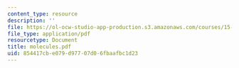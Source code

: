 ```yaml
---
content_type: resource
description: ''
file: https://ol-ocw-studio-app-production.s3.amazonaws.com/courses/15-875-applications-of-system-dynamics-spring-2004/854417cbe079d97707d06fbaafbc1d23_molecules.pdf
file_type: application/pdf
resourcetype: Document
title: molecules.pdf
uid: 854417cb-e079-d977-07d0-6fbaafbc1d23
---
```

